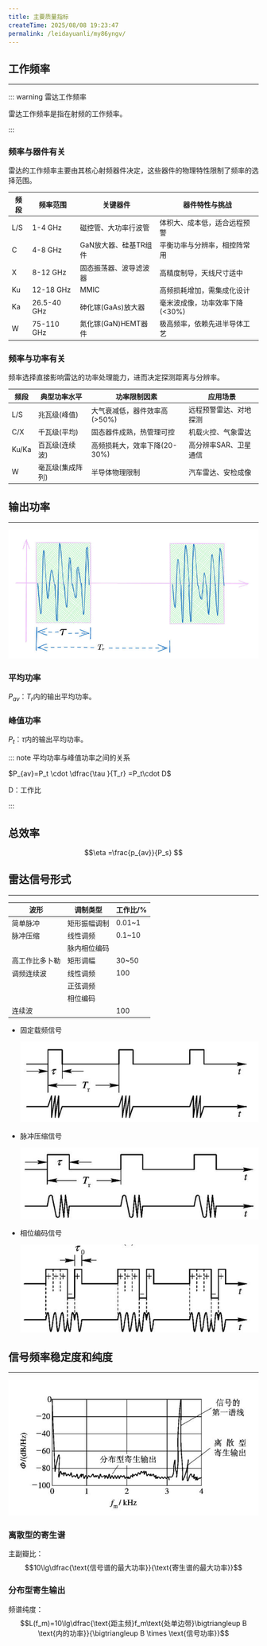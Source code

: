 ```yaml
---
title: 主要质量指标
createTime: 2025/08/08 19:23:47
permalink: /leidayuanli/my86yngv/
---
```


## **工作频率**
---
::: warning 雷达工作频率

雷达工作频率是指在射频的工作频率。

::: 
### **频率与器件有关**

雷达的工作频率主要由其核心射频器件决定，这些器件的物理特性限制了频率的选择范围。

| 频段 | 频率范围    | 关键器件               | 器件特性与挑战                          |
|------|------------|-----------------------|----------------------------------------|
| L/S  | 1-4 GHz    | 磁控管、大功率行波管    | 体积大、成本低，适合远程预警            |
| C    | 4-8 GHz    | GaN放大器、硅基TR组件   | 平衡功率与分辨率，相控阵常用            |
| X    | 8-12 GHz   | 固态振荡器、波导滤波器   | 高精度制导，天线尺寸适中                |
| Ku   | 12-18 GHz  | MMIC                  | 高频损耗增加，需集成化设计              |
| Ka   | 26.5-40 GHz| 砷化镓(GaAs)放大器      | 毫米波成像，功率效率下降(<30%)          |
| W    | 75-110 GHz | 氮化镓(GaN)HEMT器件     | 极高频率，依赖先进半导体工艺            |

### **频率与功率有关**

频率选择直接影响雷达的功率处理能力，进而决定探测距离与分辨率。

| 频段 | 典型功率水平       | 功率限制因素                 | 应用场景                     |
|------|------------------|----------------------------|----------------------------|
| L/S  | 兆瓦级(峰值)      | 大气衰减低，器件效率高(>50%) | 远程预警雷达、对地探测       |
| C/X  | 千瓦级(平均)      | 固态器件成熟，热管理可控      | 机载火控、气象雷达           |
| Ku/Ka| 百瓦级(连续波)    | 高频损耗大，效率下降(20-30%)  | 高分辨率SAR、卫星通信        |
| W    | 毫瓦级(集成阵列)  | 半导体物理限制               | 汽车雷达、安检成像           |

## **输出功率**
---
![功率示意图](picture/功率.jpg)
### **平均功率**
$P_{av}$：$T_r$内的输出平均功率。
### **峰值功率**
$P_{t}$：$\tau$内的输出平均功率。

::: note 平均功率与峰值功率之间的关系

$P_{av}=P_t \cdot \dfrac{\tau }{T_r} =P_t\cdot D$

D：工作比 

:::
## **总效率**

$$\eta =\frac{p_{av}}{P_s} $$
## **雷达信号形式**
---
| 波形               | 调制类型         | 工作比/%     |
|--------------------|------------------|-------------|
| 简单脉冲           | 矩形振幅调制     | 0.01~1      |
| 脉冲压缩           | 线性调频         | 0.1~10      |
|                   | 脉内相位编码     |            |
| 高工作比多卜勒        | 矩形调幅         | 30~50       |
|     调频连续波     | 线性调频         | 100         |
|                    | 正弦调频         |            |
|                    | 相位编码         |            |
| 连续波             |                 | 100         |

* 固定载频信号

    ![alt text](picture/固定载频.jpg)

* 脉冲压缩信号

    ![alt text](picture/脉冲压缩.jpg)

* 相位编码信号

    ![alt text](picture/相位编码.jpg)

## **信号频率稳定度和纯度**
---
![实际频谱](picture/实际频谱.jpg)

### **离散型的寄生谱**
主副瓣比：
$$10\lg\dfrac{\text{信号谱的最大功率}}{\text{寄生谱的最大功率}}$$

### **分布型寄生输出**
频谱纯度：
$$L(f_m)=10\lg\dfrac{\text{距主频}f_m\text{处单边带}\bigtriangleup B \text{内的功率}}{\bigtriangleup  B \times \text{信号功率}}$$